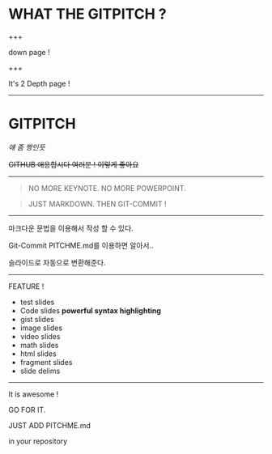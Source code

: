 # WHAT THE GITPITCH ?

+++

down page !

+++ 

It's 2 Depth page !

---

# GITPITCH

*얘 좀 짱인듯*

~~GITHUB 애용합시다 여러분 ! 이렇게 좋아요~~

---

> NO MORE KEYNOTE. NO MORE POWERPOINT.

> JUST MARKDOWN. THEN GIT-COMMIT !

---

마크다운 문법을 이용해서 작성 할 수 있다.

Git-Commit PITCHME.md를 이용하면 알아서.. 

슬라이드로 자동으로 변환해준다. 

---

FEATURE !
* test slides
* Code slides **powerful syntax highlighting**
* gist slides
* image slides
* video slides
* math slides
* html slides
* fragment slides
* slide delims

---

It is awesome !

GO FOR IT.

JUST ADD PITCHME.md 

in your repository
